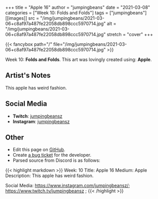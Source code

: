 +++
title =       "Apple 16"
author =      "jumpingbeans"
date =        "2021-03-08"
categories =  ["Week 10: Folds and Folds"]
tags =        ["jumpingbeans"]
[[images]]
                      src = "/img/jumpingbeans/2021-03-06+c8af97a487fe22058db898ccc5970714.jpg"
                      alt = "/img/jumpingbeans/2021-03-06+c8af97a487fe22058db898ccc5970714.jpg"
                      stretch = "cover"
+++


{{< fancybox path="/" file="/img/jumpingbeans/2021-03-06+c8af97a487fe22058db898ccc5970714.jpg" >}}


Week 10: **Folds and Folds**. This art was lovingly created using: **Apple**.

## Artist's Notes

This apple has weird fashion.

## Social Media

- **Twitch**: [jumpingbeansz]()
- **Instagram**: [jumpingbeansz]()


## Other

- Edit this page on [GitHub](https://github.com/teaminkling/web-refresh/edit/main/blog/content/blog/jumpingbeans-week-10-0414.md).
- Create [a bug ticket](https://github.com/teaminkling/web-refresh/issues/new?assignees=&labels=bug&template=problem-report.md&title=) for the developer.
- Parsed source from Discord is as follows:

{{< highlight markdown >}}
Week: 10
Title:  Apple 16
Medium: Apple
Description: This apple has weird fashion. 

Social Media: https://www.instagram.com/jumpingbeansz/; https://www.twitch.tv/jumpingbeansz  ;
{{< /highlight >}}